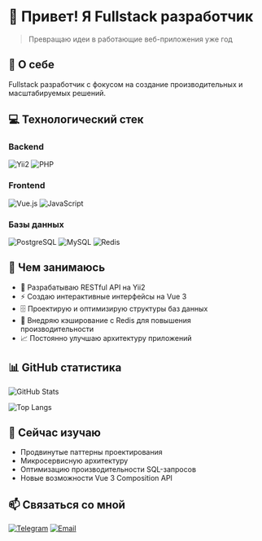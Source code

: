 # 👋 Привет! Я Fullstack разработчик

> Превращаю идеи в работающие веб-приложения уже год

## 🚀 О себе

Fullstack разработчик с фокусом на создание производительных и масштабируемых решений. 

## 💻 Технологический стек

### Backend
![Yii2](https://img.shields.io/badge/Yii2-0073AA?style=for-the-badge&logo=yii&logoColor=white)
![PHP](https://img.shields.io/badge/PHP-777BB4?style=for-the-badge&logo=php&logoColor=white)

### Frontend
![Vue.js](https://img.shields.io/badge/Vue.js_3-4FC08D?style=for-the-badge&logo=vue.js&logoColor=white)
![JavaScript](https://img.shields.io/badge/JavaScript-F7DF1E?style=for-the-badge&logo=javascript&logoColor=black)

### Базы данных
![PostgreSQL](https://img.shields.io/badge/PostgreSQL-336791?style=for-the-badge&logo=postgresql&logoColor=white)
![MySQL](https://img.shields.io/badge/MySQL-4479A1?style=for-the-badge&logo=mysql&logoColor=white)
![Redis](https://img.shields.io/badge/Redis-DC382D?style=for-the-badge&logo=redis&logoColor=white)

## 🎯 Чем занимаюсь

- 🔨 Разрабатываю RESTful API на Yii2
- ⚡ Создаю интерактивные интерфейсы на Vue 3
- 🗄️ Проектирую и оптимизирую структуры баз данных
- 🚀 Внедряю кэширование с Redis для повышения производительности
- 📈 Постоянно улучшаю архитектуру приложений

## 📊 GitHub статистика

![GitHub Stats](https://github-readme-stats.vercel.app/api?username=ВАШ_USERNAME&show_icons=true&theme=radical&hide_border=true&bg_color=0D1117)

![Top Langs](https://github-readme-stats.vercel.app/api/top-langs/?username=ВАШ_USERNAME&layout=compact&theme=radical&hide_border=true&bg_color=0D1117)

## 🌱 Сейчас изучаю

- Продвинутые паттерны проектирования
- Микросервисную архитектуру
- Оптимизацию производительности SQL-запросов
- Новые возможности Vue 3 Composition API

## 📫 Связаться со мной

[![Telegram](https://img.shields.io/badge/Telegram-2CA5E0?style=for-the-badge&logo=telegram&logoColor=white)](https://t.me/psyhomod)
[![Email](https://img.shields.io/badge/Email-D14836?style=for-the-badge&logo=gmail&logoColor=white)](mailto:oceanfluddy@gmail.com)

